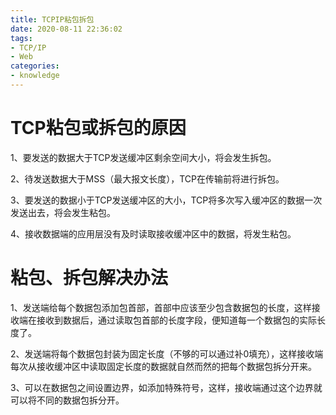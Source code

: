 ```yaml
---
title: TCPIP粘包拆包
date: 2020-08-11 22:36:02
tags:
- TCP/IP
- Web
categories:
- knowledge
---
```






# TCP粘包或拆包的原因



1、要发送的数据大于TCP发送缓冲区剩余空间大小，将会发生拆包。

2、待发送数据大于MSS（最大报文长度），TCP在传输前将进行拆包。

3、要发送的数据小于TCP发送缓冲区的大小，TCP将多次写入缓冲区的数据一次发送出去，将会发生粘包。

4、接收数据端的应用层没有及时读取接收缓冲区中的数据，将发生粘包。



# 粘包、拆包解决办法



1、发送端给每个数据包添加包首部，首部中应该至少包含数据包的长度，这样接收端在接收到数据后，通过读取包首部的长度字段，便知道每一个数据包的实际长度了。

2、发送端将每个数据包封装为固定长度（不够的可以通过补0填充），这样接收端每次从接收缓冲区中读取固定长度的数据就自然而然的把每个数据包拆分开来。

3、可以在数据包之间设置边界，如添加特殊符号，这样，接收端通过这个边界就可以将不同的数据包拆分开。

